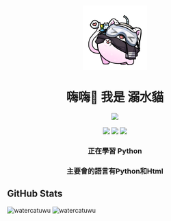 <link rel="stylesheet" href="https://cdn.jsdelivr.net/npm/bootstrap@5.1.3/dist/css/bootstrap.min.css" integrity="sha384-1BmE4kWBq78iYhFldvKuhfTAU6auU8tT94WrHftjDbrCEXSU1oBoqyl2QvZ6jIW3" crossorigin="anonymous">


<div class="shadow p-3 mb-5 bg-body rounded">
<p align="center"><img src="https://raw.githubusercontent.com/watercatuwu/watercatuwu/main/unknown.png" alt="頭像" width="150"></p>
<h1 align="center">嗨嗨👋 我是 溺水貓</h1>

<p align="center"><img src="https://img.shields.io/badge/python-3670A0?style=for-the-badge&logo=python&logoColor=ffdd54"></p>

<p align="center">
    <img src="https://img.shields.io/badge/html5-%23E34F26.svg?style=for-the-badge&logo=html5&logoColor=white">
    <img src="https://img.shields.io/badge/css3-%231572B6.svg?style=for-the-badge&logo=css3&logoColor=white">
    <img src="https://img.shields.io/badge/bootstrap-%23563D7C.svg?style=for-the-badge&logo=bootstrap&logoColor=white">
</p>
</div>

<h3 align="center">正在學習 Python</h3>

<h3 align="center">主要會的語言有Python和Html</h3>

## GitHub Stats
<img src="https://github-readme-stats.vercel.app/api?username=watercatuwu&show_icons=true&locale=en" alt="watercatuwu" />
<img src="https://github-readme-streak-stats.herokuapp.com/?user=watercatuwu&" alt="watercatuwu" />

